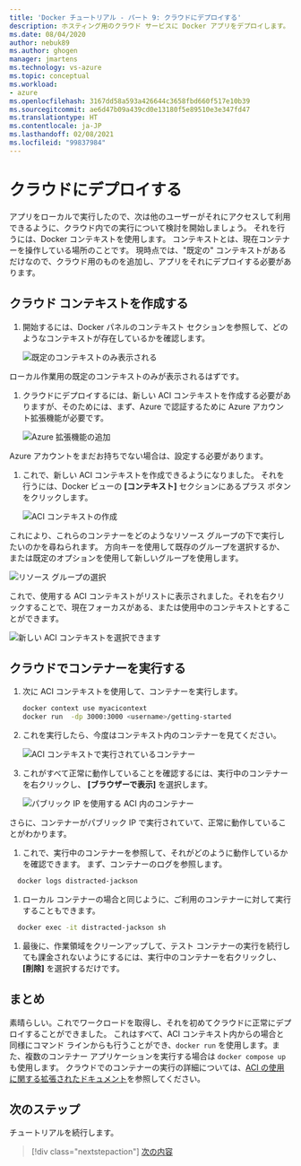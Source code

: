 ```yaml
---
title: 'Docker チュートリアル - パート 9: クラウドにデプロイする'
description: ホスティング用のクラウド サービスに Docker アプリをデプロイします。
ms.date: 08/04/2020
author: nebuk89
ms.author: ghogen
manager: jmartens
ms.technology: vs-azure
ms.topic: conceptual
ms.workload:
- azure
ms.openlocfilehash: 3167dd58a593a426644c3658fbd660f517e10b39
ms.sourcegitcommit: ae6d47b09a439cd0e13180f5e89510e3e347fd47
ms.translationtype: HT
ms.contentlocale: ja-JP
ms.lasthandoff: 02/08/2021
ms.locfileid: "99837984"
---
```

# <a name="deploy-to-the-cloud"></a>クラウドにデプロイする

アプリをローカルで実行したので、次は他のユーザーがそれにアクセスして利用できるように、クラウド内での実行について検討を開始しましょう。 それを行うには、Docker コンテキストを使用します。 コンテキストとは、現在コンテナーを操作している場所のことです。 現時点では、"既定の" コンテキストがあるだけなので、クラウド用のものを追加し、アプリをそれにデプロイする必要があります。

## <a name="create-your-cloud-context"></a>クラウド コンテキストを作成する

1. 開始するには、Docker パネルのコンテキスト セクションを参照して、どのようなコンテキストが存在しているかを確認します。

   ![既定のコンテキストのみ表示される](media/defaultcontext.png)

ローカル作業用の既定のコンテキストのみが表示されるはずです。

1. クラウドにデプロイするには、新しい ACI コンテキストを作成する必要がありますが、そのためには、まず、Azure で認証するために Azure アカウント拡張機能が必要です。

   ![Azure 拡張機能の追加](media/addazureextension.png)

Azure アカウントをまだお持ちでない場合は、設定する必要があります。

1. これで、新しい ACI コンテキストを作成できるようになりました。 それを行うには、Docker ビューの **[コンテキスト]** セクションにあるプラス ボタンをクリックします。

   ![ACI コンテキストの作成](media/createnewcontext.png)

これにより、これらのコンテナーをどのようなリソース グループの下で実行したいのかを尋ねられます。 方向キーを使用して既存のグループを選択するか、または既定のオプションを使用して新しいグループを使用します。

![リソース グループの選択](media/selectresourcegroup.png)

これで、使用する ACI コンテキストがリストに表示されました。それを右クリックすることで、現在フォーカスがある、または使用中のコンテキストとすることができます。

![新しい ACI コンテキストを選択できます](media/listofcontexts.png)

## <a name="run-containers-in-the-cloud"></a>クラウドでコンテナーを実行する

1. 次に ACI コンテキストを使用して、コンテナーを実行します。

   ```bash
   docker context use myacicontext
   docker run  -dp 3000:3000 <username>/getting-started
   ```

1. これを実行したら、今度はコンテキスト内のコンテナーを見てください。

   ![ACI コンテキストで実行されているコンテナー](media/contextcontainer.png)

1. これがすべて正常に動作していることを確認するには、実行中のコンテナーを右クリックし、 **[ブラウザーで表示]** を選択します。

   ![パブリック IP を使用する ACI 内のコンテナー](media/containerinaci.png)

さらに、コンテナーがパブリック IP で実行されていて、正常に動作していることがわかります。

1. これで、実行中のコンテナーを参照して、それがどのように動作しているかを確認できます。 まず、コンテナーのログを参照します。
 
 ```bash
   docker logs distracted-jackson
   ```

1. ローカル コンテナーの場合と同じように、ご利用のコンテナーに対して実行することもできます。
 
 ```bash
   docker exec -it distracted-jackson sh
   ```

1. 最後に、作業領域をクリーンアップして、テスト コンテナーの実行を続行しても課金されないようにするには、実行中のコンテナーを右クリックし、 **[削除]** を選択するだけです。

## <a name="recap"></a>まとめ

素晴らしい。これでワークロードを取得し、それを初めてクラウドに正常にデプロイすることができました。 これはすべて、ACI コンテキスト内からの場合と同様にコマンド ラインからも行うことができ、`docker run` を使用します。また、複数のコンテナー アプリケーションを実行する場合は `docker compose up` も使用します。 クラウドでのコンテナーの実行の詳細については、[ACI の使用に関する拡張されたドキュメント](https://docs.docker.com/engine/context/aci-integration/)を参照してください。

## <a name="next-steps"></a>次のステップ

チュートリアルを続行します。

> [!div class="nextstepaction"]
> [次の内容](whats-next.md)
